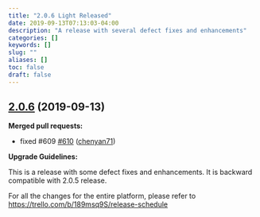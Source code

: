 ```yaml
---
title: "2.0.6 Light Released"
date: 2019-09-13T07:13:03-04:00
description: "A release with several defect fixes and enhancements"
categories: []
keywords: []
slug: ""
aliases: []
toc: false
draft: false
---
```


## [2.0.6](https://github.com/networknt/light-4j/tree/2.0.6) (2019-09-13)


**Merged pull requests:**


- fixed \#609 [\#610](https://github.com/networknt/light-4j/pull/610) ([chenyan71](https://github.com/chenyan71))

**Upgrade Guidelines:**

This is a release with some defect fixes and enhancements. It is backward compatible with 2.0.5 release.

For all the changes for the entire platform, please refer to https://trello.com/b/189msq9S/release-schedule
